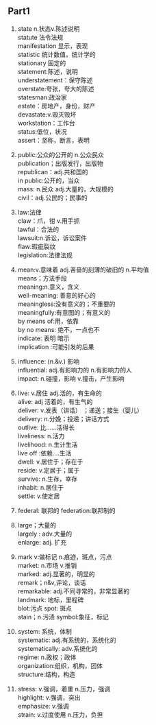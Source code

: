 ## **Part1**  
1.  state n.状态v.陈述说明   
    statute 法令法规   
    manifestation 显示，表现   
    statistic 统计数值，统计学的    
    stationary 固定的    
    statement:陈述，说明  
    understatement：保守陈述   
    overstate:夸张，夸大的陈述  
    statesman:政治家  
    estate：房地产，身份，财产   
    devastate:v.毁灭毁坏    
    workstation：工作台   
    status:低位，状况    
    assert：坚称，断言，表明    

 2. public:公众的公开的 n.公众民众  
    publication；出版发行，出版物  
    republican：adj.共和国的  
    in public:公开的，当众  
    mass: n.民众 adj.大量的，大规模的  
    civil：adj.公民的；民事的  

3.  law:法律   
    claw：爪，钳 v.用手抓    
    lawful：合法的   
    lawsuit:n.诉讼，诉讼案件  
    flaw:瑕疵裂纹    
    legislation:法律法规    


4.  mean:v.意味着 adj.吝啬的刻薄的破旧的 n.平均值   
    means；方法手段  
    meaning:n.意义，含义  
    well-meaning: 善意的好心的   
    meaningless:没有意义的；不重要的  
    meaningfully:有意图的；有意义的  
    by means of:用，依靠  
    by no means: 绝不，一点也不  
    indicate: 表明 暗示  
    implication :可能引发的后果   
        
          
5.  influence: (n.&v.) 影响  
    influential: adj.有影响力的 n.有影响力的人  
    impact: n.碰撞，影响 v.撞击，产生影响   
      
6.  live: v.居住  adj.活的，有生命的  
    alive: adj 活着的，有生气的  
    deliver: v.发表（讲话） ；递送；接生（婴儿）  
    delivery: n.分娩；投递；讲话方式  
    outlive: 比......活得长   
    liveliness: n.活力   
    livelihood: n.生计生活  
    live off :依赖....生活  
    dwell: v.居住于；存在于   
    reside: v.定居于；属于   
    survive: n.生存，幸存  
    inhabit: n.居住于  
    settle: v.使定居  

7.  federal: 联邦的
    federation:联邦制的  

8.  large；大量的   
    largely : adv.大量的  
    enlarge: adj. 扩充    

9.  mark v:做标记 n.痕迹，斑点，污点   
    market: n.市场 v.推销    
    marked: adj.显著的，明显的   
    remark；n&v,评论，谈话  
    remarkable: adj.不同寻常的，非常显著的     
    landmark: 地标，里程碑    
    blot:污点 
    spot: 斑点   
    stain；n.污渍
    symbol:象征，标记 
    
10. system: 系统，体制  
    systematic: adj.有系统的，系统化的   
    systematically: adv.系统化的   
    regime: n.政权；政体   
    organization:组织，机构，团体  
    structure:结构，构造  

11. stress: v.强调，着重   n.压力，强调  
    highlight: v.强调，突出  
    emphasize: v.强调  
    strain: v.过度使用 n.压力，负担



    

 










